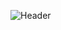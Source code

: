 ![Header](https://capsule-render.vercel.app/api?type=Waving&color=timeGradient&height=200&animation=fadeIn&section=header&text=致安团队&fontSize=60)
